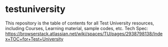 # testuniversity
This repository is the table of contents for all Test University resources, including Courses, Learning material, sample codes, etc. Tech Spec: https://browserstack.atlassian.net/wiki/spaces/TU/pages/2938798138/Index+TOC+for+Test+University
